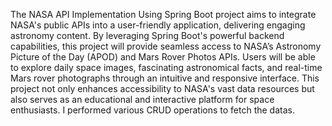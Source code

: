 The NASA API Implementation Using Spring Boot project aims to integrate NASA's public APIs into a user-friendly application, delivering engaging astronomy content. By leveraging Spring Boot's powerful backend capabilities, this project will provide seamless access to NASA’s Astronomy Picture of the Day (APOD) and Mars Rover Photos APIs.
Users will be able to explore daily space images, fascinating astronomical facts, and real-time Mars rover photographs through an intuitive and responsive interface. This project not only enhances accessibility to NASA's vast data resources but also serves as an educational and interactive platform for space enthusiasts.
I performed various CRUD operations to fetch the datas.
